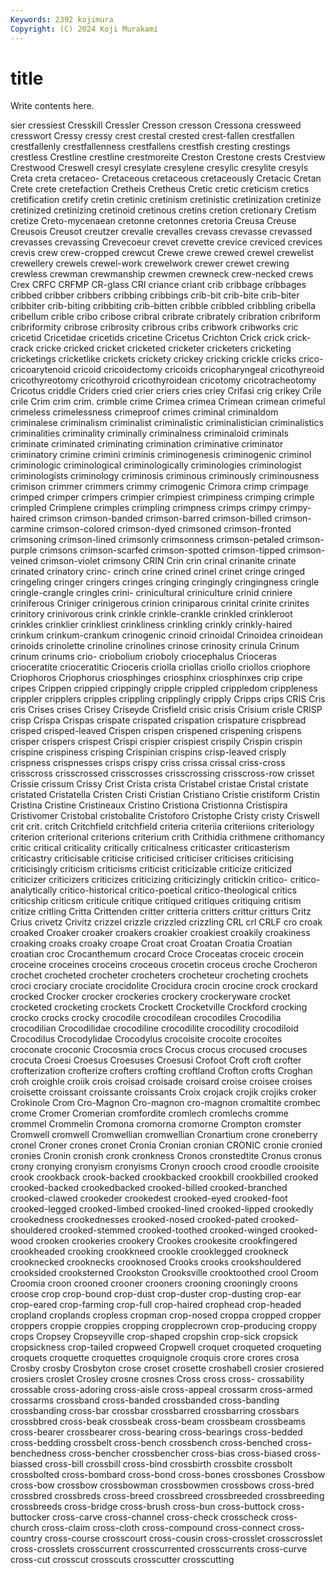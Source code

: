 ```yaml
---
Keywords: 2392 kojimura
Copyright: (C) 2024 Koji Murakami
---
```


# title

Write contents here.



sier cressiest
Cresskill Cressler Cresson cresson Cressona cressweed cresswort Cressy cressy crest
crestal crested crest-fallen crestfallen crestfallenly crestfallenness crestfallens crestfish cresting crestings
crestless Crestline crestline crestmoreite Creston Crestone crests Crestview Crestwood Creswell
cresyl cresylate cresylene cresylic cresylite cresyls Creta creta cretaceo- Cretaceous
cretaceous cretaceously Cretacic Cretan Crete crete cretefaction Cretheis Cretheus Cretic
cretic creticism cretics cretification cretify cretin cretinic cretinism cretinistic cretinization
cretinize cretinized cretinizing cretinoid cretinous cretins cretion cretionary Cretism cretize
Creto-mycenaean cretonne cretonnes cretoria Creusa Creuse Creusois Creusot creutzer crevalle
crevalles crevass crevasse crevassed crevasses crevassing Crevecoeur crevet crevette crevice
creviced crevices crevis crew crew-cropped crewcut Crewe crewe crewed crewel
crewelist crewellery crewels crewel-work crewelwork crewer crewet crewing crewless crewman
crewmanship crewmen crewneck crew-necked crews Crex CRFC CRFMP CR-glass CRI
criance criant crib cribbage cribbages cribbed cribber cribbers cribbing cribbings
crib-bit crib-bite crib-biter cribbiter crib-biting cribbiting crib-bitten cribble cribbled cribbling
cribella cribellum crible cribo cribose cribral cribrate cribrately cribration cribriform
cribriformity cribrose cribrosity cribrous cribs cribwork cribworks cric cricetid Cricetidae
cricetids cricetine Cricetus Crichton Crick crick crick-crack cricke cricked cricket
cricketed cricketer cricketers cricketing cricketings cricketlike crickets crickety crickey cricking
crickle cricks crico- cricoarytenoid cricoid cricoidectomy cricoids cricopharyngeal cricothyreoid cricothyreotomy
cricothyroid cricothyroidean cricotomy cricotracheotomy Cricotus criddle Criders cried crier criers
cries criey Crifasi crig crikey Crile crile Crim crim crim.
crimble crime Crimea crimea Crimean crimean crimeful crimeless crimelessness crimeproof
crimes criminal criminaldom criminalese criminalism criminalist criminalistic criminalistician criminalistics criminalities
criminality criminally criminalness criminaloid criminals criminate criminated criminating crimination criminative
criminator criminatory crimine crimini criminis criminogenesis criminogenic criminol criminologic criminological
criminologically criminologies criminologist criminologists criminology criminosis criminous criminously criminousness crimison
crimmer crimmers crimmy crimogenic Crimora crimp crimpage crimped crimper crimpers
crimpier crimpiest crimpiness crimping crimple crimpled Crimplene crimples crimpling crimpness
crimps crimpy crimpy-haired crimson crimson-banded crimson-barred crimson-billed crimson-carmine crimson-colored crimson-dyed
crimsoned crimson-fronted crimsoning crimson-lined crimsonly crimsonness crimson-petaled crimson-purple crimsons crimson-scarfed
crimson-spotted crimson-tipped crimson-veined crimson-violet crimsony CRIN Crin crin crinal crinanite
crinate crinated crinatory crinc- crinch crine crined crinel crinet cringe
cringed cringeling cringer cringers cringes cringing cringingly cringingness cringle cringle-crangle
cringles crini- crinicultural criniculture crinid criniere criniferous Criniger crinigerous crinion
criniparous crinital crinite crinites crinitory crinivorous crink crinkle crinkle-crankle crinkled
crinkleroot crinkles crinklier crinkliest crinkliness crinkling crinkly crinkly-haired crinkum crinkum-crankum
crinogenic crinoid crinoidal Crinoidea crinoidean crinoids crinolette crinoline crinolines crinose
crinosity crinula Crinum crinum crinums crio- criobolium crioboly criocephalus Crioceras
crioceratite crioceratitic Crioceris criolla criollas criollo criollos criophore Criophoros Criophorus
criosphinges criosphinx criosphinxes crip cripe cripes Crippen crippied crippingly cripple
crippled crippledom crippleness crippler cripplers cripples crippling cripplingly cripply Cripps
crips CRIS Cris cris Crises crises Crisey Criseyde Crisfield crisic
crisis Crisium crisle CRISP crisp Crispa Crispas crispate crispated crispation
crispature crispbread crisped crisped-leaved Crispen crispen crispened crispening crispens crisper
crispers crispest Crispi crispier crispiest crispily Crispin crispin crispine crispiness
crisping Crispinian crispins crisp-leaved crisply crispness crispnesses crisps crispy criss
crissa crissal criss-cross crisscross crisscrossed crisscrosses crisscrossing crisscross-row crisset Crissie
crissum Crissy Crist Crista crista Cristabel cristae Cristal cristate cristated
Cristatella Cristen Cristi Cristian Cristiano Cristie cristiform Cristin Cristina Cristine
Cristineaux Cristino Cristiona Cristionna Cristispira Cristivomer Cristobal cristobalite Cristoforo Cristophe
Cristy cristy Criswell crit crit. critch Critchfield critchfield criteria criteriia
criteriions criteriology criterion criterional criterions criterium crith Crithidia crithmene crithomancy
critic critical criticality critically criticalness criticaster criticasterism criticastry criticisable criticise
criticised criticiser criticises criticising criticisingly criticism criticisms criticist criticizable criticize
criticized criticizer criticizers criticizes criticizing criticizingly critickin critico- critico-analytically critico-historical
critico-poetical critico-theological critics criticship criticsm criticule critique critiqued critiques critiquing
critism critize critling Critta Crittenden critter critteria critters crittur critturs
Critz Crius crivetz Crivitz crizzel crizzle crizzled crizzling CRL crl
CRLF cro croak croaked Croaker croaker croakers croakier croakiest croakily
croakiness croaking croaks croaky croape Croat croat Croatan Croatia Croatian
croatian croc Crocanthemum crocard Croce Croceatas croceic crocein croceine croceines
croceins croceous crocetin croceus croche Crocheron crochet crocheted crocheter crocheters
crocheteur crocheting crochets croci crociary crociate crocidolite Crocidura crocin crocine
crock crockard crocked Crocker crocker crockeries crockery crockeryware crocket crocketed
crocketing crockets Crockett Crocketville Crockford crocking crocko crocks crocky crocodile
crocodilean crocodiles Crocodilia crocodilian Crocodilidae crocodiline crocodilite crocodility crocodiloid Crocodilus
Crocodylidae Crocodylus crocoisite crocoite crocoites croconate croconic Crocosmia crocs Crocus
crocus crocused crocuses crocuta Croesi Croesus Croesuses Croesusi Crofoot Croft
croft crofter crofterization crofterize crofters crofting croftland Crofton crofts Croghan
croh croighle croiik crois croisad croisade croisard croise croisee croises
croisette croissant croissante croissants Croix crojack crojik crojiks croker Crokinole
Crom Cro-Magnon Cro-magnon cro-magnon cromaltite crombec crome Cromer Cromerian cromfordite
cromlech cromlechs cromme crommel Crommelin Cromona cromorna cromorne Crompton cromster
Cromwell cromwell Cromwellian cromwellian Cronartium crone croneberry cronel Croner crones
cronet Cronia Cronian cronian CRONIC cronie cronied cronies Cronin cronish
cronk cronkness Cronos cronstedtite Cronus cronus crony cronying cronyism cronyisms
Cronyn crooch crood croodle crooisite crook crookback crook-backed crookbacked crookbill
crookbilled crooked crooked-backed crookedbacked crooked-billed crooked-branched crooked-clawed crookeder crookedest crooked-eyed
crooked-foot crooked-legged crooked-limbed crooked-lined crooked-lipped crookedly crookedness crookednesses crooked-nosed crooked-pated
crooked-shouldered crooked-stemmed crooked-toothed crooked-winged crooked-wood crooken crookeries crookery Crookes crookesite
crookfingered crookheaded crooking crookkneed crookle crooklegged crookneck crooknecked crooknecks crooknosed
Crooks crooks crookshouldered crooksided crooksterned Crookston Crooksville crooktoothed crool Croom
Croomia croon crooned crooner crooners crooning crooningly croons croose crop
crop-bound crop-dust crop-duster crop-dusting crop-ear crop-eared crop-farming crop-full crop-haired crophead
crop-headed cropland croplands cropless cropman crop-nosed croppa cropped cropper croppers
croppie croppies cropping cropplecrown crop-producing croppy crops Cropsey Cropseyville crop-shaped
cropshin crop-sick cropsick cropsickness crop-tailed cropweed Cropwell croquet croqueted croqueting
croquets croquette croquettes croquignole croquis crore crores crosa Crosby crosby
Crosbyton crose croset crosette croshabell crosier crosiered crosiers croslet Crosley
crosne crosnes Cross cross cross- crossability crossable cross-adoring cross-aisle cross-appeal
crossarm cross-armed crossarms crossband cross-banded crossbanded cross-banding crossbanding cross-bar crossbar
crossbarred crossbarring crossbars crossbbred cross-beak crossbeak cross-beam crossbeam crossbeams cross-bearer
crossbearer cross-bearing cross-bearings cross-bedded cross-bedding crossbelt cross-bench crossbench cross-benched cross-benchedness
cross-bencher crossbencher cross-bias cross-biased cross-biassed cross-bill crossbill cross-bind crossbirth crossbite
crossbolt crossbolted cross-bombard cross-bond cross-bones crossbones Crossbow cross-bow crossbow crossbowman
crossbowmen crossbows cross-bred crossbred crossbreds cross-breed crossbreed crossbreeded crossbreeding crossbreeds
cross-bridge cross-brush cross-bun cross-buttock cross-buttocker cross-carve cross-channel cross-check crosscheck cross-church
cross-claim cross-cloth cross-compound cross-connect cross-country cross-course crosscourt cross-cousin cross-crosslet crosscrosslet
cross-crosslets crosscurrent crosscurrented crosscurrents cross-curve cross-cut crosscut crosscuts crosscutter crosscutting
